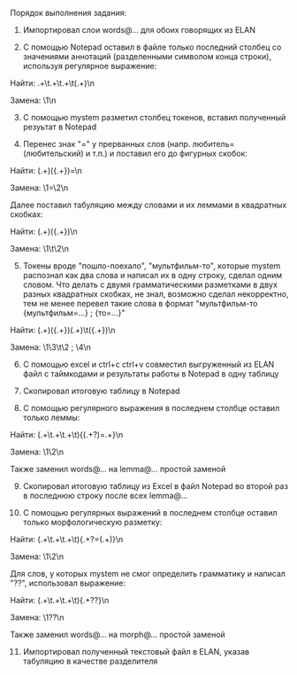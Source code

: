 Порядок выполнения задания:

1) Импортировал слои words@... для обоих говорящих из ELAN

2) С помощью Notepad оставил в файле только последний столбец со значениями аннотаций (разделенными символом конца строки), используя регулярное выражение:

Найти: .+\t.+\t.+\t(.+)\n

Замена: \1\n

3) С помощью mystem разметил столбец токенов, вставил полученный резуьтат в Notepad

4) Перенес знак "=" у прерванных слов (напр. любитель= (любительский) и т.п.) и поставил его до фигурных скобок:

Найти: (.+)(\{.+\})=\n

Замена: \1=\2\n

Далее поставил табуляцию между словами и их леммами в квадратных скобках:

Найти: (.+)(\{.+\})\n

Замена: \1\t\2\n

5) Токены вроде "пошло-поехало", "мультфильм-то", которые mystem распознал как два слова и написал их в одну строку, сделал одним словом. Что делать с двумя грамматическими разметками в двух разных квадратных скобках, не знал, возможно сделал некорректно, тем не менее перевел такие слова в формат "мультфильм-то  {мультфильм=...} ; {то=...}"

Найти: (.+)(\{.+\})(.+)\t(\{.+\})\n

Замена: \1\3\t\2 ; \4\n

6) С помощью excel и ctrl+c ctrl+v совместил выгруженный из ELAN файл с таймкодами и результаты работы в Notepad в одну таблицу

7) Скопировал итоговую таблицу в Notepad

8) С помощью регулярного выражения в последнем столбце оставил только леммы:

Найти: (.+\t.+\t.+\t)\{(.+?)=.+\}\n

Замена: \1\2\n

Также заменил words@... на lemma@... простой заменой

9) Скопировал итоговую таблицу из Excel в файл Notepad во второй раз в последнюю строку после всех lemma@...

10) С помощью регулярных выражений в последнем столбце оставил только морфологическую разметку:

Найти: (.+\t.+\t.+\t)\{.+?=(.+)\}\n

Замена: \1\2\n

Для слов, у которых mystem не смог определить грамматику и написал "??", использовал выражение:

Найти: (.+\t.+\t.+\t)\{.+\?\?\}\n

Замена: \1\?\?\n

Также заменил words@... на morph@... простой заменой

11) Импортировал полученный текстовый файл в ELAN, указав табуляцию в качестве разделителя
